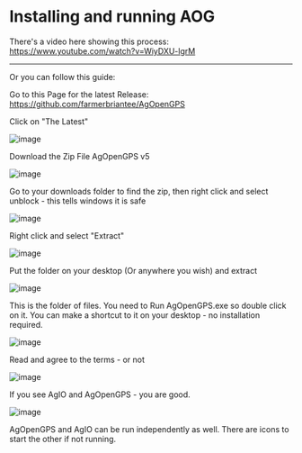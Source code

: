 # Installing and running AOG

There's a video here showing this process: https://www.youtube.com/watch?v=WiyDXU-lgrM

***

Or you can follow this guide:

Go to this Page for the latest Release: https://github.com/farmerbriantee/AgOpenGPS


Click on "The Latest"

![image](https://user-images.githubusercontent.com/20115439/213947641-16472294-f946-4f3f-b2be-20d6b1ddcb67.png)


Download the Zip File AgOpenGPS v5

![image](https://user-images.githubusercontent.com/20115439/213947501-58f0d7f9-825f-41df-9c62-fa45192831b6.png)


Go to your downloads folder to find the zip, then right click and select unblock - this tells windows it is safe

![image](https://user-images.githubusercontent.com/20115439/213948573-0225dbe0-235a-45f1-b429-8329d8de4b2c.png)


Right click and select "Extract"

![image](https://user-images.githubusercontent.com/20115439/213947762-20008d87-2203-4070-b63e-875b161ece20.png)


Put the folder on your desktop (Or anywhere you wish) and extract

![image](https://user-images.githubusercontent.com/20115439/213947856-efa5b304-2d4f-47ba-85e7-b45a1171924b.png)


This is the folder of files. You need to Run AgOpenGPS.exe so double click on it.
You can make a shortcut to it on your desktop - no installation required.

![image](https://user-images.githubusercontent.com/20115439/213947946-59b34afd-4ab9-4cd8-b9f2-fb9a1d0ee848.png)


Read and agree to the terms - or not

![image](https://user-images.githubusercontent.com/20115439/213948031-0be44ace-fe65-4fd9-87dc-d19d867e1f4f.png)



If you see AgIO and AgOpenGPS - you are good. 

![image](https://user-images.githubusercontent.com/20115439/213948141-cf6afdd2-4c46-4885-9999-81e173cf67f1.png)

AgOpenGPS and AgIO can be run independently as well. There are icons to start the other if not running.





